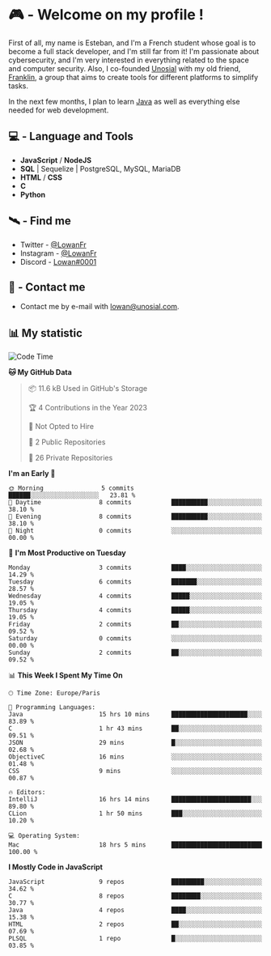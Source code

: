 # 🎮 - Welcome on my profile !
First of all, my name is Esteban, and I'm a French student whose goal is to become a full stack developer, and I'm still far from it!
I'm passionate about cybersecurity, and I'm very interested in everything related to the space and computer security.
Also, I co-founded [Unosial](https://github.com/Unosial) with my old friend, [Franklin](https://github.com/AbaFranklin/), a group that aims to create tools for different platforms to simplify tasks. 

In the next few months, I plan to learn [Java](https://www.java.com/) as well as everything else needed for web development.




## 💻 - Language and Tools
- **JavaScript** / **NodeJS**
- **SQL** | Sequelize | PostgreSQL, MySQL, MariaDB
- **HTML** / **CSS**
- **C**
- **Python**

## 🛰️ - Find me

 - Twitter - [@LowanFr](https://twitter.com/LowanFr/)
 - Instagram - [@LowanFr](https://instagram.com/LowanFr)
 - Discord -  [Lowan#0001](https://unosial.bio/Lowan)
 
## 📡 - Contact me
 - Contact me by e-mail with [lowan@unosial.com](mailto:lowan@unosial.com).

## 📊 My statistic
<!--START_SECTION:waka-->
![Code Time](http://img.shields.io/badge/Code%20Time-551%20hrs%2055%20mins-blue)

**🐱 My GitHub Data** 

> 📦 11.6 kB Used in GitHub's Storage 
 > 
> 🏆 4 Contributions in the Year 2023
 > 
> 🚫 Not Opted to Hire
 > 
> 📜 2 Public Repositories 
 > 
> 🔑 26 Private Repositories 
 > 
**I'm an Early 🐤** 

```text
🌞 Morning                5 commits           ██████░░░░░░░░░░░░░░░░░░░   23.81 % 
🌆 Daytime                8 commits           ██████████░░░░░░░░░░░░░░░   38.10 % 
🌃 Evening                8 commits           ██████████░░░░░░░░░░░░░░░   38.10 % 
🌙 Night                  0 commits           ░░░░░░░░░░░░░░░░░░░░░░░░░   00.00 % 
```
📅 **I'm Most Productive on Tuesday** 

```text
Monday                   3 commits           ████░░░░░░░░░░░░░░░░░░░░░   14.29 % 
Tuesday                  6 commits           ███████░░░░░░░░░░░░░░░░░░   28.57 % 
Wednesday                4 commits           █████░░░░░░░░░░░░░░░░░░░░   19.05 % 
Thursday                 4 commits           █████░░░░░░░░░░░░░░░░░░░░   19.05 % 
Friday                   2 commits           ██░░░░░░░░░░░░░░░░░░░░░░░   09.52 % 
Saturday                 0 commits           ░░░░░░░░░░░░░░░░░░░░░░░░░   00.00 % 
Sunday                   2 commits           ██░░░░░░░░░░░░░░░░░░░░░░░   09.52 % 
```


📊 **This Week I Spent My Time On** 

```text
🕑︎ Time Zone: Europe/Paris

💬 Programming Languages: 
Java                     15 hrs 10 mins      █████████████████████░░░░   83.89 % 
C                        1 hr 43 mins        ██░░░░░░░░░░░░░░░░░░░░░░░   09.51 % 
JSON                     29 mins             █░░░░░░░░░░░░░░░░░░░░░░░░   02.68 % 
ObjectiveC               16 mins             ░░░░░░░░░░░░░░░░░░░░░░░░░   01.48 % 
CSS                      9 mins              ░░░░░░░░░░░░░░░░░░░░░░░░░   00.87 % 

🔥 Editors: 
IntelliJ                 16 hrs 14 mins      ██████████████████████░░░   89.80 % 
CLion                    1 hr 50 mins        ███░░░░░░░░░░░░░░░░░░░░░░   10.20 % 

💻 Operating System: 
Mac                      18 hrs 5 mins       █████████████████████████   100.00 % 
```

**I Mostly Code in JavaScript** 

```text
JavaScript               9 repos             █████████░░░░░░░░░░░░░░░░   34.62 % 
C                        8 repos             ████████░░░░░░░░░░░░░░░░░   30.77 % 
Java                     4 repos             ████░░░░░░░░░░░░░░░░░░░░░   15.38 % 
HTML                     2 repos             ██░░░░░░░░░░░░░░░░░░░░░░░   07.69 % 
PLSQL                    1 repo              █░░░░░░░░░░░░░░░░░░░░░░░░   03.85 % 
```




<!--END_SECTION:waka-->
